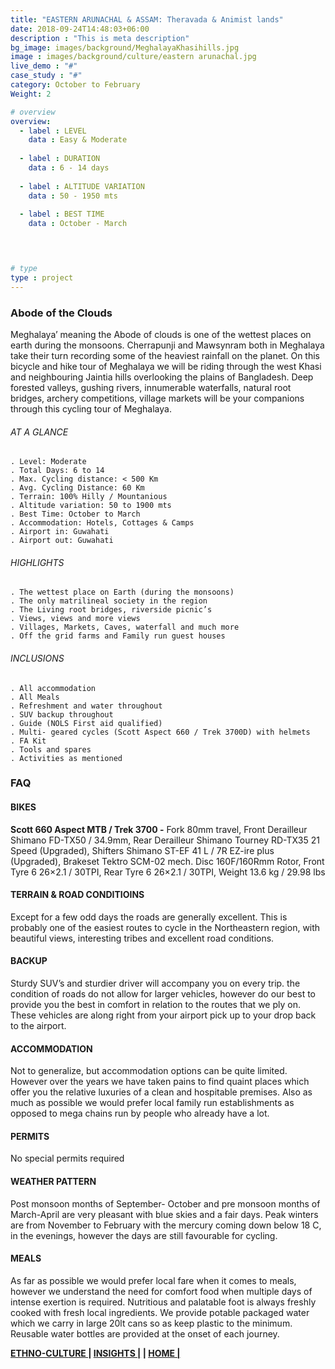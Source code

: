 ```yaml
---
title: "EASTERN ARUNACHAL & ASSAM: Theravada & Animist lands"
date: 2018-09-24T14:48:03+06:00
description : "This is meta description"
bg_image: images/background/MeghalayaKhasihills.jpg
image : images/background/culture/eastern arunachal.jpg
live_demo : "#"
case_study : "#"
category: October to February
Weight: 2

# overview
overview:
  - label : LEVEL
    data : Easy & Moderate
    
  - label : DURATION
    data : 6 - 14 days
    
  - label : ALTITUDE VARIATION
    data : 50 - 1950 mts
    
  - label : BEST TIME
    data : October - March

 


# type
type : project
---
```


### Abode of the Clouds

Meghalaya’ meaning the Abode of clouds is one of the wettest places on earth during the monsoons. Cherrapunji and Mawsynram both in Meghalaya take their turn recording some of the heaviest rainfall on the planet. On this bicycle and hike tour of Meghalaya we will be riding through the west Khasi and neighbouring Jaintia hills overlooking the plains of Bangladesh. Deep forested valleys, gushing rivers, innumerable waterfalls, natural root bridges, archery competitions, village markets will be your companions through this cycling tour of Meghalaya.





###### AT A GLANCE
```
. Level: Moderate
. Total Days: 6 to 14
. Max. Cycling distance: < 500 Km
. Avg. Cycling Distance: 60 Km
. Terrain: 100% Hilly / Mountanious
. Altitude variation: 50 to 1900 mts
. Best Time: October to March
. Accommodation: Hotels, Cottages & Camps
. Airport in: Guwahati
. Airport out: Guwahati
```




###### HIGHLIGHTS
```
. The wettest place on Earth (during the monsoons)
. The only matrilineal society in the region
. The Living root bridges, riverside picnic’s
. Views, views and more views
. Villages, Markets, Caves, waterfall and much more
. Off the grid farms and Family run guest houses
```

###### INCLUSIONS
```
. All accommodation
. All Meals
. Refreshment and water throughout
. SUV backup throughout
. Guide (NOLS First aid qualified)
. Multi- geared cycles (Scott Aspect 660 / Trek 3700D) with helmets
. FA Kit
. Tools and spares
. Activities as mentioned
```

### FAQ


#### BIKES

**Scott 660 Aspect MTB / Trek 3700 -**
Fork 80mm travel, Front Derailleur Shimano FD-TX50 / 34.9mm, Rear Derailleur Shimano Tourney RD-TX35 21 Speed (Upgraded), Shifters Shimano ST-EF 41 L / 7R EZ-ire plus (Upgraded), Brakeset Tektro SCM-02 mech. Disc 160F/160Rmm Rotor, Front Tyre 6 26×2.1 / 30TPI, Rear Tyre 6 26×2.1 / 30TPI, Weight 13.6 kg / 29.98 lbs

#### TERRAIN & ROAD CONDITIOINS

Except for a few odd days the roads are generally excellent. This is probably one of the easiest routes to cycle in the Northeastern region, with beautiful views, interesting tribes and excellent road conditions.

#### BACKUP
Sturdy SUV’s and sturdier driver will accompany you on every trip. the condition of roads do not allow for larger vehicles, however do our best to provide you the best in comfort in relation to the routes that we ply on. These vehicles are along right from your airport pick up to your drop back to the airport.

#### ACCOMMODATION
Not to generalize, but accommodation options can be quite limited. However over the years we have taken pains to find quaint places which offer you the relative luxuries of a clean and hospitable premises. Also as much as possible we would prefer local family run establishments as opposed to mega chains run by people who already have a lot.

#### PERMITS
No special permits required

#### WEATHER PATTERN
Post monsoon months of September- October and pre monsoon months of March-April are very pleasant with blue skies and a fair days. Peak winters are from November to February with the mercury coming down below 18 C, in the evenings, however the days are still favourable for cycling.

#### MEALS
As far as possible we would prefer local fare when it comes to meals, however we understand the need for comfort food when multiple days of intense exertion is required. Nutritious and palatable foot is always freshly cooked with fresh local ingredients. We provide potable packaged water which we carry in large 20lt cans so as keep plastic to the minimum. Reusable water bottles are provided at the onset of each journey.

**[ETHNO-CULTURE ](http://localhost:57504/insights/)       |  [INSIGHTS |](http://localhost:57504/insights/) |  [HOME |](http://localhost:57504/insights/)** 